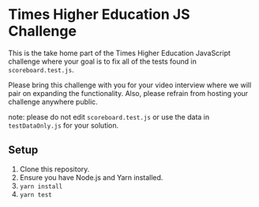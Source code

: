 # Times Higher Education JS Challenge

This is the take home part of the Times Higher Education JavaScript challenge
where your goal is to fix all of the tests found in `scoreboard.test.js`.

Please bring this challenge with you for your video interview where we will pair
on expanding the functionality. Also, please refrain from hosting your challenge
anywhere public.

note: please do not edit `scoreboard.test.js` or use the data in `testDataOnly.js` for your solution.

## Setup

1. Clone this repository.
2. Ensure you have Node.js and Yarn installed.
3. `yarn install`
4. `yarn test`
